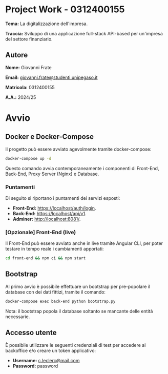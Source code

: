 # Project Work - 0312400155

**Tema:** La digitalizzazione dell'impresa.

**Traccia:** Sviluppo di una applicazione full-stack API-based per un'impresa del settore finanziario.


## Autore

**Nome:** Giovanni Frate

**Email:** giovanni.frate@studenti.unipegaso.it

**Matricola:** 0312400155

**A.A.:** 2024/25


# Avvio

## Docker e Docker-Compose

Il progetto può essere avviato agevolmente tramite docker-compose:
```bash
docker-compose up -d
```

Questo comando avvia contemporaneamente i componenti di Front-End, Back-End, Proxy Server (Nginx) e Database.

### Puntamenti
Di seguito si riportano i puntamenti dei servizi esposti:
- **Front-End:** [https://localhost/auth/login](https://localhost/auth/login).
- **Back-End:** [https://localhost/api/v1](https://localhost/api/v1).
- **Adminer:** [http://localhost:8081/](http://localhost:8081/).

### [Opzionale] Front-End (live)
Il Front-End può essere avviato anche in live tramite Angular CLI, per poter testare in tempo reale i cambiamenti apportati:
```bash
cd front-end && npm ci && npm start
```


## Bootstrap

Al primo avvio è possibile effettuare un bootstrap per pre-popolare il database con dei dati fittizi, tramite il comando:
```bash
docker-compose exec back-end python bootstrap.py
```
Nota: il bootstrap popola il database soltanto se mancante delle entità necessarie.


## Accesso utente

È possibile utilizzare le seguenti credenziali di test per accedere al backoffice e/o creare un token applicativo:
- **Username:** c.leclerc@mail.com
- **Password:** password

